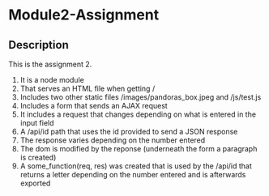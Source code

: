 # Module2-Assignment

## Description

This is the assignment 2.

1. It is a node module
2. That serves an HTML file when getting /
3. Includes two other static files /images/pandoras_box.jpeg and /js/test.js
4. Includes a form that sends an AJAX request
5. It includes a request that changes depending on what is entered in the input field
6. A /api/id path that uses the id provided to send a JSON response
7. The response varies depending on the number entered
8. The dom is modified by the reponse (underneath the form a paragraph is created)
9. A some_function(req, res) was created that is used by the /api/id that returns a letter depending on the number entered and is afterwards exported
